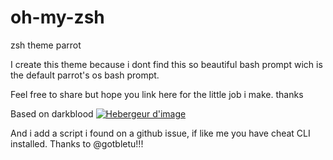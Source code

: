 # oh-my-zsh
zsh theme parrot

I create this theme because i dont find this so beautiful bash prompt wich is the default parrot's os bash prompt.

Feel free to share but hope you link here for the little job i make. thanks

Based on darkblood 
<a target="_blank" href="http://www.hostingpics.net" title="Hebergeur d'image"><img src="https://img4.hostingpics.net/pics/693655zshparrot.png" border="0" alt="Hebergeur d'image" /></a>

And i add a script i found on a github issue, if like me you have cheat CLI installed. Thanks to @gotbletu!!!

